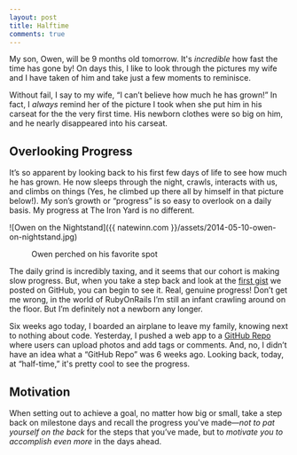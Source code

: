 ```yaml
---
layout: post
title: Halftime
comments: true
---
```


My son, Owen, will be 9 months old tomorrow. It's *incredible* how fast the time has gone by! On days this, I like to look through the pictures my wife and I have taken of him and take just a few moments to reminisce.

Without fail, I say to my wife, “I can’t believe how much he has grown!” In fact, I *always* remind her of the picture I took when she put him in his carseat for the the very first time. His newborn clothes were so big on him, and he nearly disappeared into his carseat.

## Overlooking Progress
It’s so apparent by looking back to his first few days of life to see how much he has grown. He now sleeps through the night, crawls, interacts with us, and climbs on things (Yes, he climbed up there all by himself in that picture below!). My son’s growth or “progress” is so easy to overlook on a daily basis. My progress at The Iron Yard is no different.

<img>![Owen on the Nightstand]({{ natewinn.com }}/assets/2014-05-10-owen-on-nightstand.jpg)</img>
<figure><figcaption>Owen perched on his favorite spot</figcaption></figure>

The daily grind is incredibly taxing, and it seems that our cohort is making slow progress. But, when you take a step back and look at the [first gist](https://gist.github.com/natewinn/9912926) we posted on GitHub, you can begin to see it. Real, genuine progress! Don’t get me wrong, in the world of RubyOnRails I’m still an infant crawling around on the floor. But I’m definitely not a newborn any longer.

Six weeks ago today, I boarded an airplane to leave my family, knowing next to nothing about code. Yesterday, I pushed a web app to a [GitHub Repo](https://github.com/natewinn/remember) where users can upload photos and add tags or comments. And, no, I didn’t have an idea what a “GitHub Repo” was 6 weeks ago. Looking back, today, at “half-time,” it's pretty cool to see the progress.

## Motivation
When setting out to achieve a goal, no matter how big or small, take a step back on milestone days and recall the progress you've made—*not to pat yourself on the back* for the steps that you’ve made, but to *motivate you to accomplish even more* in the days ahead.